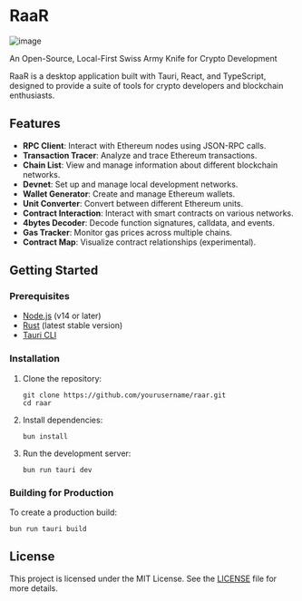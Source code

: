 # RaaR

![image](https://media.bonsai.town/file/85669b61b29661b6c9728.png)

An Open-Source, Local-First Swiss Army Knife for Crypto Development

RaaR is a desktop application built with Tauri, React, and TypeScript, designed to provide a suite of tools for crypto developers and blockchain enthusiasts.

## Features

- **RPC Client**: Interact with Ethereum nodes using JSON-RPC calls.
- **Transaction Tracer**: Analyze and trace Ethereum transactions.
- **Chain List**: View and manage information about different blockchain networks.
- **Devnet**: Set up and manage local development networks.
- **Wallet Generator**: Create and manage Ethereum wallets.
- **Unit Converter**: Convert between different Ethereum units.
- **Contract Interaction**: Interact with smart contracts on various networks.
- **4bytes Decoder**: Decode function signatures, calldata, and events.
- **Gas Tracker**: Monitor gas prices across multiple chains.
- **Contract Map**: Visualize contract relationships (experimental).

## Getting Started

### Prerequisites

- [Node.js](https://nodejs.org/) (v14 or later)
- [Rust](https://www.rust-lang.org/) (latest stable version)
- [Tauri CLI](https://tauri.app/v1/guides/getting-started/prerequisites)

### Installation

1. Clone the repository:
   ```
   git clone https://github.com/yourusername/raar.git
   cd raar
   ```

2. Install dependencies:
   ```
   bun install
   ```

3. Run the development server:
   ```
   bun run tauri dev
   ```

### Building for Production

To create a production build:

```
bun run tauri build
```

## License

This project is licensed under the MIT License. See the [LICENSE](LICENSE) file for more details.
